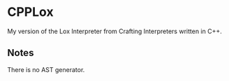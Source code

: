 # CPPLox
My version of the Lox Interpreter from Crafting Interpreters written in C++.

## Notes
There is no AST generator.